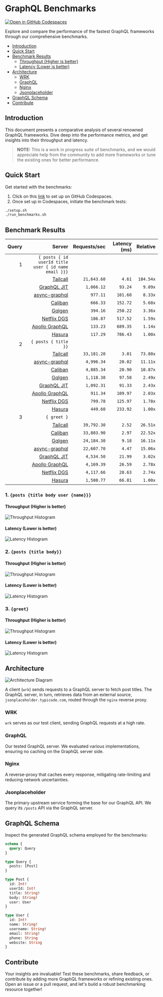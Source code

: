 # GraphQL Benchmarks <!-- omit from toc -->

[![Open in GitHub Codespaces](https://github.com/codespaces/badge.svg)](https://codespaces.new/tailcallhq/graphql-benchmarks)

Explore and compare the performance of the fastest GraphQL frameworks through our comprehensive benchmarks.

- [Introduction](#introduction)
- [Quick Start](#quick-start)
- [Benchmark Results](#benchmark-results)
  - [Throughput (Higher is better)](#throughput-higher-is-better)
  - [Latency (Lower is better)](#latency-lower-is-better)
- [Architecture](#architecture)
  - [WRK](#wrk)
  - [GraphQL](#graphql)
  - [Nginx](#nginx)
  - [Jsonplaceholder](#jsonplaceholder)
- [GraphQL Schema](#graphql-schema)
- [Contribute](#contribute)

[Tailcall]: https://github.com/tailcallhq/tailcall
[Gqlgen]: https://github.com/99designs/gqlgen
[Apollo GraphQL]: https://github.com/apollographql/apollo-server
[Netflix DGS]: https://github.com/netflix/dgs-framework
[Caliban]: https://github.com/ghostdogpr/caliban
[async-graphql]: https://github.com/async-graphql/async-graphql
[Hasura]: https://github.com/hasura/graphql-engine
[GraphQL JIT]: https://github.com/zalando-incubator/graphql-jit

## Introduction

This document presents a comparative analysis of several renowned GraphQL frameworks. Dive deep into the performance metrics, and get insights into their throughput and latency.

> **NOTE:** This is a work in progress suite of benchmarks, and we would appreciate help from the community to add more frameworks or tune the existing ones for better performance.

## Quick Start

Get started with the benchmarks:

1. Click on this [link](https://codespaces.new/tailcallhq/graphql-benchmarks) to set up on GitHub Codespaces.
2. Once set up in Codespaces, initiate the benchmark tests:

```bash
./setup.sh
./run_benchmarks.sh
```

## Benchmark Results

<!-- PERFORMANCE_RESULTS_START -->

| Query | Server | Requests/sec | Latency (ms) | Relative |
|-------:|--------:|--------------:|--------------:|---------:|
| 1 | `{ posts { id userId title user { id name email }}}` |
|| [Tailcall] | `21,643.60` | `4.61` | `184.54x` |
|| [GraphQL JIT] | `1,066.12` | `93.24` | `9.09x` |
|| [async-graphql] | `977.11` | `101.60` | `8.33x` |
|| [Caliban] | `666.33` | `152.72` | `5.68x` |
|| [Gqlgen] | `394.16` | `250.22` | `3.36x` |
|| [Netflix DGS] | `186.87` | `517.52` | `1.59x` |
|| [Apollo GraphQL] | `133.23` | `689.35` | `1.14x` |
|| [Hasura] | `117.29` | `786.43` | `1.00x` |
| 2 | `{ posts { title }}` |
|| [Tailcall] | `33,181.20` | `3.01` | `73.80x` |
|| [async-graphql] | `4,996.34` | `20.02` | `11.11x` |
|| [Caliban] | `4,885.34` | `20.90` | `10.87x` |
|| [Gqlgen] | `1,118.38` | `97.58` | `2.49x` |
|| [GraphQL JIT] | `1,092.31` | `91.33` | `2.43x` |
|| [Apollo GraphQL] | `911.34` | `109.97` | `2.03x` |
|| [Netflix DGS] | `799.78` | `125.97` | `1.78x` |
|| [Hasura] | `449.60` | `233.92` | `1.00x` |
| 3 | `{ greet }` |
|| [Tailcall] | `39,792.30` | `2.52` | `26.51x` |
|| [Caliban] | `33,803.90` | `2.97` | `22.52x` |
|| [Gqlgen] | `24,184.30` | `9.18` | `16.11x` |
|| [async-graphql] | `22,607.70` | `4.47` | `15.06x` |
|| [GraphQL JIT] | `4,534.50` | `21.99` | `3.02x` |
|| [Apollo GraphQL] | `4,169.39` | `26.59` | `2.78x` |
|| [Netflix DGS] | `4,117.66` | `28.63` | `2.74x` |
|| [Hasura] | `1,500.77` | `66.81` | `1.00x` |

<!-- PERFORMANCE_RESULTS_END -->



### 1. `{posts {title body user {name}}}`
#### Throughput (Higher is better)

![Throughput Histogram](assets/req_sec_histogram1.png)

#### Latency (Lower is better)

![Latency Histogram](assets/latency_histogram1.png)

### 2. `{posts {title body}}`
#### Throughput (Higher is better)

![Throughput Histogram](assets/req_sec_histogram2.png)

#### Latency (Lower is better)

![Latency Histogram](assets/latency_histogram2.png)

### 3. `{greet}`
#### Throughput (Higher is better)

![Throughput Histogram](assets/req_sec_histogram3.png)

#### Latency (Lower is better)

![Latency Histogram](assets/latency_histogram3.png)

## Architecture

![Architecture Diagram](assets/architecture.png)

A client (`wrk`) sends requests to a GraphQL server to fetch post titles. The GraphQL server, in turn, retrieves data from an external source, `jsonplaceholder.typicode.com`, routed through the `nginx` reverse proxy.

### WRK

`wrk` serves as our test client, sending GraphQL requests at a high rate.

### GraphQL

Our tested GraphQL server. We evaluated various implementations, ensuring no caching on the GraphQL server side.

### Nginx

A reverse-proxy that caches every response, mitigating rate-limiting and reducing network uncertainties.

### Jsonplaceholder

The primary upstream service forming the base for our GraphQL API. We query its `/posts` API via the GraphQL server.

## GraphQL Schema

Inspect the generated GraphQL schema employed for the benchmarks:

```graphql
schema {
  query: Query
}

type Query {
  posts: [Post]
}

type Post {
  id: Int!
  userId: Int!
  title: String!
  body: String!
  user: User
}

type User {
  id: Int!
  name: String!
  username: String!
  email: String!
  phone: String
  website: String
}
```

## Contribute

Your insights are invaluable! Test these benchmarks, share feedback, or contribute by adding more GraphQL frameworks or refining existing ones. Open an issue or a pull request, and let's build a robust benchmarking resource together!
